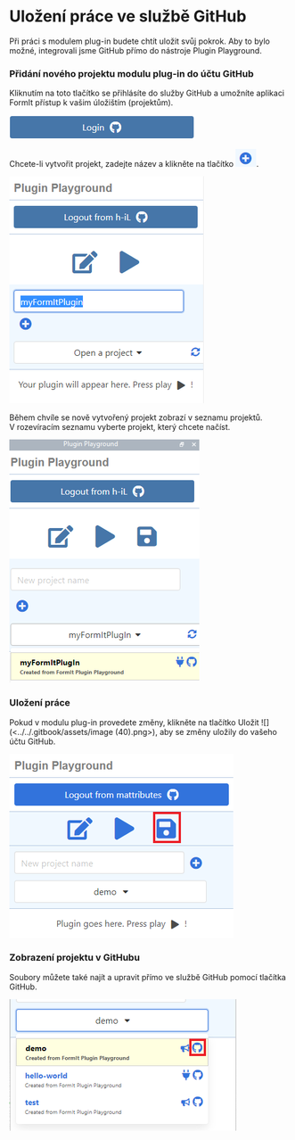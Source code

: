# Uložení práce ve službě GitHub

Při práci s modulem plug-in budete chtít uložit svůj pokrok. Aby to bylo možné, integrovali jsme GitHub přímo do nástroje Plugin Playground.

### Přidání nového projektu modulu plug-in do účtu GitHub

Kliknutím na toto tlačítko se přihlásíte do služby GitHub a umožníte aplikaci FormIt přístup k vašim úložištím (projektům).

![](<../../../.gitbook/assets/image (51).png>)

Chcete-li vytvořit projekt, zadejte název a klikněte na tlačítko ![](<../../../.gitbook/assets/image (58).png>).

![](<../../../.gitbook/assets/image (45).png>)

Během chvíle se nově vytvořený projekt zobrazí v seznamu projektů. V rozevíracím seznamu vyberte projekt, který chcete načíst.

![](<../../../.gitbook/assets/image (73).png>)

### Uložení práce

Pokud v modulu plug-in provedete změny, klikněte na tlačítko Uložit ![] (<../../.gitbook/assets/image (40).png>), aby se změny uložily do vašeho účtu GitHub.

![](<../../../.gitbook/assets/save a plugin.png>)

### Zobrazení projektu v GitHubu

Soubory můžete také najít a upravit přímo ve službě GitHub pomocí tlačítka GitHub.

![](<../../../.gitbook/assets/view in github.png>)

###
